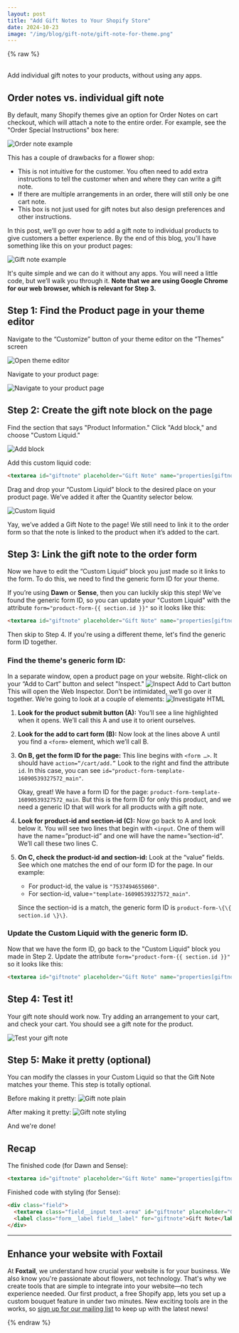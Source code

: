 ```yaml
---
layout: post
title: "Add Gift Notes to Your Shopify Store"
date: 2024-10-23
image: "/img/blog/gift-note/gift-note-for-theme.png"
---
```

{% raw  %}

<br/>
Add individual gift notes to your products, without using any apps.

## Order notes vs. individual gift note

By default, many Shopify themes give an option for Order Notes on cart checkout, which will attach a note to the entire order. For example, see the "Order Special Instructions" box here:

![Order note example](/img/blog/gift-note/order-notes.png)

This has a couple of drawbacks for a flower shop:

- This is not intuitive for the customer. You often need to add extra instructions to tell the customer when and where they can write a gift note.
- If there are multiple arrangements in an order, there will still only be one cart note.
- This box is not just used for gift notes but also design preferences and other instructions.

In this post, we’ll go over how to add a gift note to individual products to give customers a better experience. By the end of this blog, you'll have something like this on your product pages:

![Gift note example](/img/blog/gift-note/gift-note-for-theme.png)

It's quite simple and we can do it without any apps. You will need a little code, but we’ll walk you through it. **Note that we are using Google Chrome for our web browser, which is relevant for Step 3.**

## Step 1: Find the Product page in your theme editor

Navigate to the “Customize” button of your theme editor on the “Themes” screen

![Open theme editor](/img/blog/gift-note/theme-editor.png)

Navigate to your product page:

![Navigate to your product page](/img/blog/gift-note/product-nav.png)

## Step 2: Create the gift note block on the page

Find the section that says "Product Information." Click "Add block," and choose "Custom Liquid."

![Add block](/img/blog/gift-note/add-block.png)

Add this custom liquid code:

```html
<textarea id="giftnote" placeholder="Gift Note" name="properties[giftnote]"></textarea>
```

Drag and drop your “Custom Liquid” block to the desired place on your product page. We’ve added it after the Quantity selector below.

![Custom liquid](/img/blog/gift-note/custom-liquid.png)

Yay, we’ve added a Gift Note to the page! We still need to link it to the order form so that the note is linked to the product when it’s added to the cart.

## Step 3: Link the gift note to the order form

Now we have to edit the “Custom Liquid” block you just made so it links to the form. To do this, we need to find the generic form ID for your theme.

If you’re using **Dawn** or **Sense**, then you can luckily skip this step! We've found the generic form ID, so you can update your "Custom Liquid" with the attribute `form="product-form-{{ section.id }}"` so it looks like this:

```html
<textarea id="giftnote" placeholder="Gift Note" name="properties[giftnote]" form="product-form-{{ section.id }}"></textarea>
```

Then skip to Step 4. If you're using a different theme, let's find the generic form ID together.

### Find the theme's generic form ID:

In a separate window, open a product page on your website. Right-click on your “Add to Cart” button and select "Inspect."
    ![Inspect Add to Cart button](/img/blog/gift-note/inspect-add-to-cart.png)
This will open the Web Inspector. Don’t be intimidated, we’ll go over it together. We’re going to look at a couple of elements:
    ![Investigate HTML](/img/blog/gift-note/investigate-html.png)

1. **Look for the product submit button (A):** You’ll see a line highlighted when it opens. We’ll call this A and use it to orient ourselves.
2. **Look for the add to cart form (B):** Now look at the lines above A until you find a `<form>` element, which we’ll call B.
3. **On B, get the form ID for the page:** This line begins with `<form …>`. It should have `action=“/cart/add.”` Look to the right and find the attribute `id`. In this case, you can see `id="product-form-template-16090539327572_main"`.  

    Okay, great! We have a form ID for the page: `product-form-template-16090539327572_main`. But this is the form ID for only this product, and we need a generic ID that will work for all products with a gift note.
4. **Look for product-id and section-id (C):** Now go back to A and look below it. You will see two lines that begin with `<input`. One of them will have the name=”product-id” and one will have the name=”section-id”. We’ll call these two lines C.
5. **On C, check the product-id and section-id:** Look at the “value” fields. See which one matches the end of our form ID for the page. In our example:
    - For product-id, the value is `"7537494655060"`.
    - For section-id, value=`"template-16090539327572_main"`.
    
    Since the section-id is a match, the generic form ID is `product-form-\{\{ section.id \}\}`.

### Update the Custom Liquid with the generic form ID.
Now that we have the form ID, go back to the "Custom Liquid" block you made in Step 2. Update the attribute `form="product-form-{{ section.id }}"` so it looks like this:

```html
<textarea id="giftnote" placeholder="Gift Note" name="properties[giftnote]" form="product-form-{{ section.id }}"></textarea>
```

## Step 4: Test it!

Your gift note should work now. Try adding an arrangement to your cart, and check your cart. You should see a gift note for the product.

![Test your gift note](/img/blog/gift-note/test-message.png)

## Step 5: Make it pretty (optional)

You can modify the classes in your Custom Liquid so that the Gift Note matches your theme. This step is totally optional.

Before making it pretty:
![Gift note plain](/img/blog/gift-note/gift-note-plain.png)


After making it pretty:
![Gift note styling](/img/blog/gift-note/gift-note-for-theme.png)

And we're done!

## Recap

The finished code (for Dawn and Sense):

```html
<textarea id="giftnote" placeholder="Gift Note" name="properties[giftnote]" form="product-form-{{ section.id }}"></textarea>
```

Finished code with styling (for Sense):

```html
<div class="field">
  <textarea class="field__input text-area" id="giftnote" placeholder="Gift Note" name="properties[Gift Note]" form="product-form-{{ section.id }}"></textarea>
  <label class="form__label field__label" for="giftnote">Gift Note</label>
</div>
```

---

## Enhance your website with Foxtail

At **Foxtail**, we understand how crucial your website is for your business. We also know you're passionate about flowers, not technology. That's why we create tools that are simple to integrate into your website—no tech experience needed. Our first product, a free Shopify app, lets you set up a custom bouquet feature in under two minutes. New exciting tools are in the works, so [sign up for our mailing list](#) to keep up with the latest news!

{% endraw  %}
